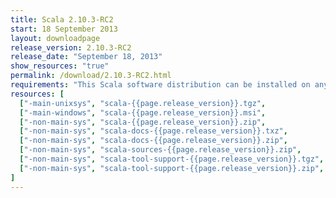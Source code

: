 ```yaml
---
title: Scala 2.10.3-RC2
start: 18 September 2013
layout: downloadpage
release_version: 2.10.3-RC2
release_date: "September 18, 2013"
show_resources: "true"
permalink: /download/2.10.3-RC2.html
requirements: "This Scala software distribution can be installed on any Unix-like or Windows system. It requires the Java runtime version 1.6 or later, which can be downloaded <a href='http://www.java.com/'>here</a>."
resources: [
  ["-main-unixsys", "scala-{{page.release_version}}.tgz",                 "/files/archive/scala-{{page.release_version}}.tgz",                           "Max OS X, Unix, Cygwin",     "20 MB"],
  ["-main-windows", "scala-{{page.release_version}}.msi",                 "/files/archive/scala-{{page.release_version}}.msi",                           "Windows (msi installer)",    "60 MB"],
  ["-non-main-sys", "scala-{{page.release_version}}.zip",                 "/files/archive/scala-{{page.release_version}}.zip",                           "Windows",                    "29 MB"],
  ["-non-main-sys", "scala-docs-{{page.release_version}}.txz",            "/files/archive/scala-docs-{{page.release_version}}.txz",                      "API docs",                   "4 MB"],
  ["-non-main-sys", "scala-docs-{{page.release_version}}.zip",            "/files/archive/scala-docs-{{page.release_version}}.zip",                      "API docs",                   "33 MB"],
  ["-non-main-sys", "scala-sources-{{page.release_version}}.zip",         "https://github.com/scala/scala/archive/v{{page.release_version}}.tar.gz",     "sources",                    ""],
  ["-non-main-sys", "scala-tool-support-{{page.release_version}}.tgz",    "/files/archive/scala-tool-support-{{page.release_version}}.tgz",              "Scala Tool Support (tgz)",   "25 KB"],
  ["-non-main-sys", "scala-tool-support-{{page.release_version}}.zip",    "/files/archive/scala-tool-support-{{page.release_version}}.zip",              "Scala Tool Support (zip)",   "46 KB"]
]
---
```


